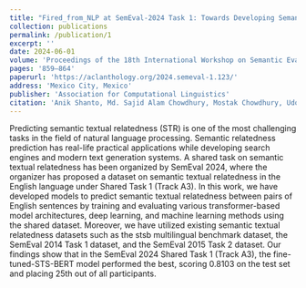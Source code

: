 ```yaml
---
title: "Fired_from_NLP at SemEval-2024 Task 1: Towards Developing Semantic Textual Relatedness Predictor - A Transformer-based Approach"
collection: publications
permalink: /publication/1
excerpt: ''
date: 2024-06-01
volume: 'Proceedings of the 18th International Workshop on Semantic Evaluation (SemEval-2024)'
pages: '859–864'
paperurl: 'https://aclanthology.org/2024.semeval-1.123/'
address: 'Mexico City, Mexico'
publisher: 'Association for Computational Linguistics'
citation: 'Anik Shanto, Md. Sajid Alam Chowdhury, Mostak Chowdhury, Udoy Das, and Hasan Murad.'
---
```


Predicting semantic textual relatedness (STR) is one of the most challenging tasks in the field of natural language processing. Semantic relatedness prediction has real-life practical applications while developing search engines and modern text generation systems. A shared task on semantic textual relatedness has been organized by SemEval 2024, where the organizer has proposed a dataset on semantic textual relatedness in the English language under Shared Task 1 (Track A3). In this work, we have developed models to predict semantic textual relatedness between pairs of English sentences by training and evaluating various transformer-based model architectures, deep learning, and machine learning methods using the shared dataset. Moreover, we have utilized existing semantic textual relatedness datasets such as the stsb multilingual benchmark dataset, the SemEval 2014 Task 1 dataset, and the SemEval 2015 Task 2 dataset. Our findings show that in the SemEval 2024 Shared Task 1 (Track A3), the fine-tuned-STS-BERT model performed the best, scoring 0.8103 on the test set and placing 25th out of all participants.
